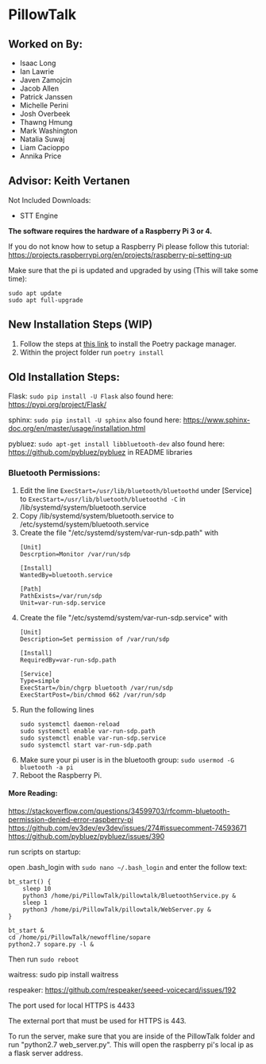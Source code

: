 # PillowTalk
## Worked on By:
- Isaac Long
- Ian Lawrie
- Javen Zamojcin
- Jacob Allen
- Patrick Janssen
- Michelle Perini
- Josh Overbeek
- Thawng Hmung
- Mark Washington
- Natalia Suwaj
- Liam Cacioppo
- Annika Price

## Advisor: Keith Vertanen

Not Included Downloads:
- STT Engine

**The software requires the hardware of a Raspberry Pi 3 or 4.**

If you do not know how to setup a Raspberry Pi please follow this tutorial:
	https://projects.raspberrypi.org/en/projects/raspberry-pi-setting-up

Make sure that the pi is updated and upgraded by using (This will take some time):
```
sudo apt update
sudo apt full-upgrade
```

## New Installation Steps (WIP)
1. Follow the steps at [this link](https://python-poetry.org/docs/#installation) to install the Poetry package manager.
2. Within the project folder run `poetry install`

## Old Installation Steps:
Flask: `sudo pip install -U Flask`
	also found here: https://pypi.org/project/Flask/
	
sphinx: `sudo pip install -U sphinx`
	also found here: https://www.sphinx-doc.org/en/master/usage/installation.html
	
pybluez: `sudo apt-get install libbluetooth-dev`
	also found here: https://github.com/pybluez/pybluez in README libraries

### Bluetooth Permissions:
1. Edit the line `ExecStart=/usr/lib/bluetooth/bluetoothd` under [Service] to `ExecStart=/usr/lib/bluetooth/bluetoothd -C` in /lib/systemd/system/bluetooth.service
2. Copy /lib/systemd/system/bluetooth.service to /etc/systemd/system/bluetooth.service
3. Create the file "/etc/systemd/system/var-run-sdp.path" with
	```
	[Unit]
	Descrption=Monitor /var/run/sdp
		
	[Install]
	WantedBy=bluetooth.service
		
	[Path]
	PathExists=/var/run/sdp
	Unit=var-run-sdp.service
	```
4. Create the file "/etc/systemd/system/var-run-sdp.service" with
	```
	[Unit]
	Description=Set permission of /var/run/sdp

	[Install]
	RequiredBy=var-run-sdp.path
		
	[Service]
	Type=simple
	ExecStart=/bin/chgrp bluetooth /var/run/sdp
	ExecStartPost=/bin/chmod 662 /var/run/sdp
	```		
5. Run the following lines
	```
	sudo systemctl daemon-reload
	sudo systemctl enable var-run-sdp.path
	sudo systemctl enable var-run-sdp.service
	sudo systemctl start var-run-sdp.path
	```	
6. Make sure your pi user is in the bluetooth group:
	`sudo usermod -G bluetooth -a pi`	
7. Reboot the Raspberry Pi.

#### More Reading:
https://stackoverflow.com/questions/34599703/rfcomm-bluetooth-permission-denied-error-raspberry-pi
https://github.com/ev3dev/ev3dev/issues/274#issuecomment-74593671
https://github.com/pybluez/pybluez/issues/390
	
run scripts on startup:

open .bash_login with `sudo nano ~/.bash_login` and enter the follow text:

```
bt_start() {
	sleep 10
	python3 /home/pi/PillowTalk/pillowtalk/BluetoothService.py &
	sleep 1
	python3 /home/pi/PillowTalk/pillowtalk/WebServer.py &
}

bt_start &
cd /home/pi/PillowTalk/newoffline/sopare
python2.7 sopare.py -l &
```

Then run `sudo reboot`
	

waitress: sudo pip install waitress

respeaker: https://github.com/respeaker/seeed-voicecard/issues/192

The port used for local HTTPS is 4433

The external port that must be used for HTTPS is 443.

To run the server, make sure that you are inside of the PillowTalk folder and run "python2.7 web_server.py". This will open the raspberry pi's local ip as a flask server address.
